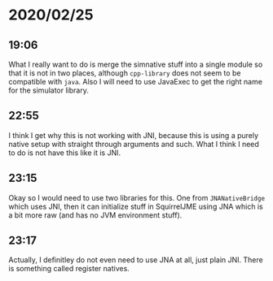 # 2020/02/25

## 19:06

What I really want to do is merge the simnative stuff into a single module
so that it is not in two places, although `cpp-library` does not seem to
be compatible with `java`. Also I will need to use JavaExec to get the
right name for the simulator library.

## 22:55

I think I get why this is not working with JNI, because this is using a purely
native setup with straight through arguments and such. What I think I need to
do is not have this like it is JNI.

## 23:15

Okay so I would need to use two libraries for this. One from `JNANativeBridge`
which uses JNI, then it can initialize stuff in SquirrelJME using JNA which
is a bit more raw (and has no JVM environment stuff).

## 23:17

Actually, I definitley do not even need to use JNA at all, just plain JNI.
There is something called register natives.
